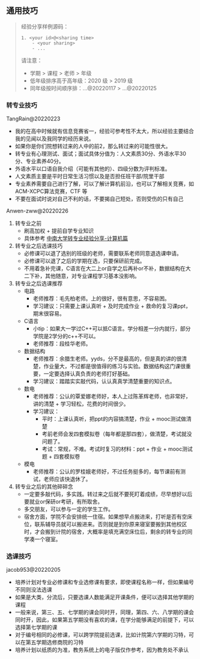 ## 通用技巧

> 经验分享样例源码：
>
> ```
> 1. <your id>@<sharing time>
>     - <your sharing>
>     - ...
> ```
> 请注意：
> - 学期 > 课程 > 老师 > 年级
> - 低年级排序高于高年级：2020 级 > 2019 级
> - 同年级按时间顺序排：...@20220117 > ...@20220125

### 转专业技巧

TangRain@20220223

- 我的在高中时候就有信息竞赛省一，经验可参考性不太大，所以经验主要结合我的见闻以及我同学的经历来说。
- 如果你是你们院想转过来的人中的前2，那么转过来的可能性很大。
- 转专业有心理测试、面试；面试具体分值为：人文素质30分、外语水平30分、专业素养40分。
- 外语水平以口语自我介绍（可能有其他的）、四级分数为评判标准。
- 人文素质主要是平时日常生活习惯以及是否担任班干部/院里干部
- 专业素养需要自己进行了解，可以了解计算机前沿，也可以了解相关竞赛，如 ACM-XCPC算法竞赛，CTF 等
- 不要在面试时说对自己不利的话，不要揭自己短处，否则受伤的只有自己

Anwen-zww@20220226

1. 转专业之前
    - 刷高加权 + 提前自学专业知识
    - 具体参考 [中南大学转专业经验分享-计算机篇](https://zhuanlan.zhihu.com/p/393116993)
2. 转专业之后选课技巧
    - 必修课可以退了选别的班级的老师，需要联系老师同意退选课申请。
    - 必修课可以退了之后的学期在选，只要保研前完成。
    - 不用着急补完课，C语言在大二上or自学之后再补or不补，数据结构在大二下补，其他随意，对专业课程学习基本没影响。
3. 转专业之后选课推荐
    - 电路
        - 老师推荐：毛先柏老师。上的很好，很有意思，不容易困。
        - 学习建议：只需要上课认真听 + 及时完成作业 + 救命的复习课ppt，期末很容易。
    - C语言
        - 小tip：如果大一学过C++可以抵C语言。学分相差一分内就行，部分学院是2学分的c++不可以。
        - 老师推荐：段桂华老师。
    - 数据结构
        - 老师推荐：余腊生老师。yyds，分不是最高的，但是真的讲的很清楚，作业量大，不过都是很值得的练习与实验。数据结构这门课很重要，一定要选择认真负责的老师打好基础。
        - 学习建议：踏踏实实敲代码，认认真真学清楚重要的知识点。
    - 数电
        - 老师推荐：公认的覃爱娜老师好，本人上过陈革辉老师，也非常好，讲的清楚 + 学习轻松，花费的时间很少。
        - 学习建议：
            - 平时：上课认真听，把ppt的内容搞清楚，作业 + mooc测试做清楚
            - 考前老师会发四套模拟卷（每年都是那四套），做清楚，考试就没问题了。
            - 考试：常规，不难。考试时复习的材料：ppt + 作业 + mooc测试题 + 四套模拟卷
    - 模电
        - 老师推荐：公认的罗桂娥老师好，不过任务挺多的，每节课前有测试，老师应该快退休了。
4. 转专业之后的其他碎碎念
    - 一定要多敲代码，多实践。转过来之后就不要死盯着成绩，尽早想好以后要就业or保研or考研，有所取舍。
    - 多交朋友，可以参与一定的学生工作。
    - 宿舍方面，学院不会安排统一住宿。如果想早点搬进来，打听是否有空床位，联系辅导员就可以搬进来。否则就是到你原来寝室要搬到其他校区时，才会搬到计院的宿舍，大概率是填充满空床位后，剩余的转专业的同学凑一个寝室。

### 选课技巧

jacob953@20220205

- 培养计划对专业必修课和专业选修课有要求，即使课程名称一样，但如果编号不同则没法选课
- 如果是大类，分流后，只要选课人数能满足开课条件，便可以选择其他学期的课程
- 一般来说，第三、五、七学期的课会同时开，同理，第四、六、八学期的课会同时开，因此，如果第五学期没有喜欢的课，在学分能够满足的前提下，可以选择第七学期的课
- 对于编号相同的必修课，可以跨学院提前选课，比如计院第六学期的习特，可以在第五学期选修商院的习特
- 培养计划以纸质的为准，教务系统上的电子版仅作参考，因为教务处不承认